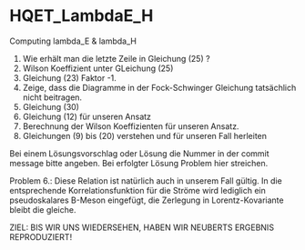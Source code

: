 # HQET_LambdaE_H
Computing lambda_E &amp; lambda_H

1. Wie erhält man die letzte Zeile in Gleichung (25) ?
2. Wilson Koeffizient unter GLeichung (25)
3. Gleichung (23) Faktor -1.
4. Zeige, dass die Diagramme in der Fock-Schwinger Gleichung tatsächlich nicht beitragen.
5. Gleichung (30)
6. Gleichung (12) für unseren Ansatz
7. Berechnung der Wilson Koeffizienten für unseren Ansatz.
8. Gleichungen (9) bis (20) verstehen und für unseren Fall herleiten

Bei einem Lösungsvorschlag oder Lösung die Nummer in der commit message bitte angeben. Bei erfolgter Lösung Problem hier
streichen. 

Problem 6.: Diese Relation ist natürlich auch in unserem Fall gültig. In die entsprechende Korrelationsfunktion für die Ströme wird lediglich ein pseudoskalares B-Meson eingefügt, die Zerlegung in Lorentz-Kovariante bleibt die gleiche.

ZIEL: BIS WIR UNS WIEDERSEHEN, HABEN WIR NEUBERTS ERGEBNIS REPRODUZIERT!
